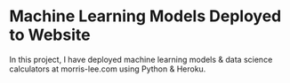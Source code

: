 # Machine Learning Models Deployed to Website

In this project, I have deployed machine learning models & data science calculators at morris-lee.com using Python & Heroku. 
